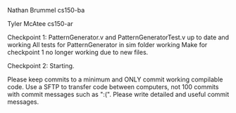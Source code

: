 Nathan Brummel
cs150-ba

Tyler McAtee
cs150-ar

Checkpoint 1:
PatternGenerator.v and PatternGeneratorTest.v up to date and working
All tests for PatternGenerator in sim folder working
Make for checkpoint 1 no longer working due to new files.

Checkpoint 2:
Starting. 


Please keep commits to a minimum and ONLY commit working compilable code. 
Use a SFTP to transfer code between computers, not 100 commits with commit messages such as ":(". 
Please write detailed and useful commit messages.

